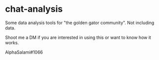 # chat-analysis

Some data analysis tools for "the golden gator community". Not including data.

Shoot me a DM if you are interested in using this or want to know how it works.

AlphaSalami#1066
